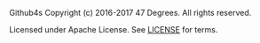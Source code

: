 Github4s
Copyright (c) 2016-2017 47 Degrees.  All rights reserved.

Licensed under Apache License. See [LICENSE](LICENSE) for terms.